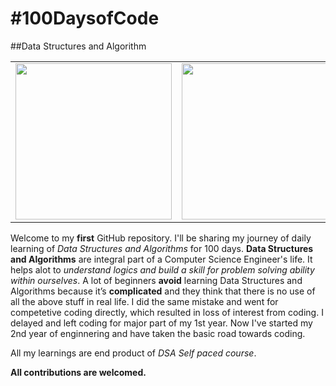 # #100DaysofCode
##Data Structures and Algorithm

|       |       |
|------------|-------------|
| <img src="https://blog-c7ff.kxcdn.com/blog/wp-content/uploads/2019/11/Banner-Blog-1A-1.jpg" width="250"> | <img src="https://www.cdn.geeksforgeeks.org/wp-content/uploads/Competitive-Programming-1.jpg" width="250"> |


Welcome to my **first** GitHub repository.
I'll be sharing my journey of daily learning of _Data Structures and Algorithms_ for 100 days.
**Data Structures and Algorithms** are integral part of a Computer Science Engineer's life. It helps alot to _understand logics and build a skill for problem solving ability within ourselves_.
A lot of beginners **avoid** learning Data Structures and Algorithms because it’s **complicated** and they think that there is no use of all the above stuff in real life. I did the same mistake and went for competetive coding directly, which resulted in loss of interest from coding. I delayed and left coding for major part of my 1st year.
Now I've started my 2nd year of enginnering and have taken the basic road towards coding.

All my learnings are end product of *DSA Self paced course*.

**All contributions are welcomed.**


